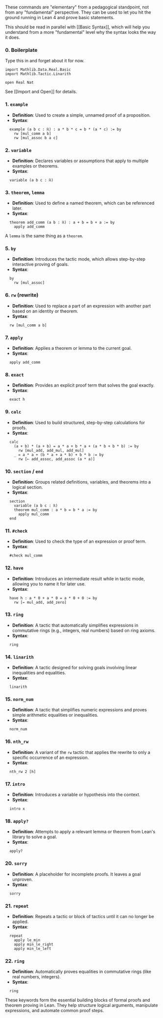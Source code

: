These commands are "elementary" from a pedagogical standpoint, not from any "fundamental" perspective. They can be used to let you hit the ground running in Lean 4 and prove basic statements.

This should be read in parallel with [[Basic Syntax]], which will help you understand from a more "fundamental" level why the syntax looks the way it does.

### 0. Boilerplate

Type this in and forget about it for now.

```lean
import Mathlib.Data.Real.Basic
import Mathlib.Tactic.Linarith

open Real Nat
```

See [[Import and Open]] for details.

### 1. `example`
- **Definition**: Used to create a simple, unnamed proof of a proposition.
- **Syntax**: 
```lean
  example (a b c : ℝ) : a * b * c = b * (a * c) := by
    rw [mul_comm a b]
    rw [mul_assoc b a c]
```

### 2. `variable`
- **Definition**: Declares variables or assumptions that apply to multiple examples or theorems.
- **Syntax**: 
```lean
  variable (a b c : ℝ)
```

### 3. `theorem`, `lemma`
- **Definition**: Used to define a named theorem, which can be referenced later.
- **Syntax**: 
```lean
  theorem add_comm (a b : ℝ) : a + b = b + a := by
    apply add_comm
```

A `lemma` is the same thing as a `theorem`.

### 5. `by`
- **Definition**: Introduces the tactic mode, which allows step-by-step interactive proving of goals.
- **Syntax**: 
```lean
  by
    rw [mul_assoc]
```

### 6. `rw` (rewrite)
- **Definition**: Used to replace a part of an expression with another part based on an identity or theorem.
- **Syntax**: 
```lean
  rw [mul_comm a b]
```

### 7. `apply`
- **Definition**: Applies a theorem or lemma to the current goal.
- **Syntax**: 
```lean
  apply add_comm
```

### 8. `exact`
- **Definition**: Provides an explicit proof term that solves the goal exactly.
- **Syntax**: 
```lean
  exact h
```

### 9. `calc`
- **Definition**: Used to build structured, step-by-step calculations for proofs.
- **Syntax**: 
```lean
  calc
    (a + b) * (a + b) = a * a + b * a + (a * b + b * b) := by
      rw [mul_add, add_mul, add_mul]
    _ = a * a + (b * a + a * b) + b * b := by
      rw [← add_assoc, add_assoc (a * a)]
```

### 10. `section` / `end`
- **Definition**: Groups related definitions, variables, and theorems into a logical section.
- **Syntax**: 
```lean
  section
    variable (a b c : ℝ)
    theorem mul_comm : a * b = b * a := by
      apply mul_comm
  end
```

### 11. `#check`
- **Definition**: Used to check the type of an expression or proof term.
- **Syntax**: 
```lean
  #check mul_comm
```

### 12. `have`
- **Definition**: Introduces an intermediate result while in tactic mode, allowing you to name it for later use.
- **Syntax**: 
```lean
  have h : a * 0 + a * 0 = a * 0 + 0 := by
    rw [← mul_add, add_zero]
```

### 13. `ring`
- **Definition**: A tactic that automatically simplifies expressions in commutative rings (e.g., integers, real numbers) based on ring axioms.
- **Syntax**: 
```lean
  ring
```

### 14. `linarith`
- **Definition**: A tactic designed for solving goals involving linear inequalities and equalities.
- **Syntax**: 
```lean
  linarith
```

### 15. `norm_num`
- **Definition**: A tactic that simplifies numeric expressions and proves simple arithmetic equalities or inequalities.
- **Syntax**: 
```lean
  norm_num
```

### 16. `nth_rw`
- **Definition**: A variant of the `rw` tactic that applies the rewrite to only a specific occurrence of an expression.
- **Syntax**: 
```lean
  nth_rw 2 [h]
```

### 17. `intro`
- **Definition**: Introduces a variable or hypothesis into the context.
- **Syntax**: 
```lean
  intro x
```

### 18. `apply?`
- **Definition**: Attempts to apply a relevant lemma or theorem from Lean's library to solve a goal.
- **Syntax**: 
```lean
  apply?
```

### 20. `sorry`
- **Definition**: A placeholder for incomplete proofs. It leaves a goal unproven.
- **Syntax**: 
```lean
  sorry
```

### 21. `repeat`
- **Definition**: Repeats a tactic or block of tactics until it can no longer be applied.
- **Syntax**: 
```lean
  repeat
    apply le_min
    apply min_le_right
    apply min_le_left
```

### 22. `ring`
- **Definition**: Automatically proves equalities in commutative rings (like real numbers, integers).
- **Syntax**: 
```lean
  ring
```

These keywords form the essential building blocks of formal proofs and theorem proving in Lean. They help structure logical arguments, manipulate expressions, and automate common proof steps.